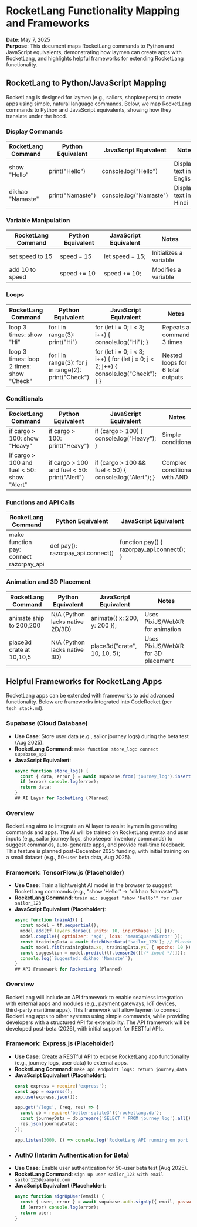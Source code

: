 ﻿# RocketLang Functionality Mapping and Frameworks

**Date**: May 7, 2025  
**Purpose**: This document maps RocketLang commands to Python and JavaScript equivalents, demonstrating how laymen can create apps with RocketLang, and highlights helpful frameworks for extending RocketLang functionality.

## RocketLang to Python/JavaScript Mapping

RocketLang is designed for laymen (e.g., sailors, shopkeepers) to create apps using simple, natural language commands. Below, we map RocketLang commands to Python and JavaScript equivalents, showing how they translate under the hood.

### Display Commands
| RocketLang Command         | Python Equivalent                     | JavaScript Equivalent                   | Notes                              |
|----------------------------|---------------------------------------|-----------------------------------------|------------------------------------|
| show "Hello"              | print("Hello")                       | console.log("Hello")                   | Displays text in English          |
| dikhao "Namaste"          | print("Namaste")                     | console.log("Namaste")                 | Displays text in Hindi            |

### Variable Manipulation
| RocketLang Command         | Python Equivalent                     | JavaScript Equivalent                   | Notes                              |
|----------------------------|---------------------------------------|-----------------------------------------|------------------------------------|
| set speed to 15           | speed = 15                           | let speed = 15;                        | Initializes a variable            |
| add 10 to speed           | speed += 10                          | speed += 10;                           | Modifies a variable               |

### Loops
| RocketLang Command         | Python Equivalent                     | JavaScript Equivalent                   | Notes                              |
|----------------------------|---------------------------------------|-----------------------------------------|------------------------------------|
| loop 3 times: show "Hi"   | for i in range(3): print("Hi")       | for (let i = 0; i < 3; i++) { console.log("Hi"); } | Repeats a command 3 times         |
| loop 3 times: loop 2 times: show "Check" | for i in range(3): for j in range(2): print("Check") | for (let i = 0; i < 3; i++) { for (let j = 0; j < 2; j++) { console.log("Check"); } } | Nested loops for 6 total outputs |

### Conditionals
| RocketLang Command         | Python Equivalent                     | JavaScript Equivalent                   | Notes                              |
|----------------------------|---------------------------------------|-----------------------------------------|------------------------------------|
| if cargo > 100: show "Heavy" | if cargo > 100: print("Heavy")       | if (cargo > 100) { console.log("Heavy"); } | Simple conditional                |
| if cargo > 100 and fuel < 50: show "Alert" | if cargo > 100 and fuel < 50: print("Alert") | if (cargo > 100 && fuel < 50) { console.log("Alert"); } | Complex conditional with AND      |

### Functions and API Calls
| RocketLang Command         | Python Equivalent                     | JavaScript Equivalent                   | Notes                              |
|----------------------------|---------------------------------------|-----------------------------------------|------------------------------------|
| make function pay: connect razorpay_api | def pay(): razorpay_api.connect()    | function pay() { razorpay_api.connect(); } | Creates a function to call an API |

### Animation and 3D Placement
| RocketLang Command         | Python Equivalent                     | JavaScript Equivalent                   | Notes                              |
|----------------------------|---------------------------------------|-----------------------------------------|------------------------------------|
| animate ship to 200,200   | N/A (Python lacks native 2D/3D)      | animate({ x: 200, y: 200 });           | Uses PixiJS/WebXR for animation   |
| place3d crate at 10,10,5  | N/A (Python lacks native 3D)         | place3d("crate", 10, 10, 5);           | Uses PixiJS/WebXR for 3D placement |

## Helpful Frameworks for RocketLang Apps

RocketLang apps can be extended with frameworks to add advanced functionality. Below are frameworks integrated into CodeRocket (per `tech_stack.md`).

### Supabase (Cloud Database)
- **Use Case**: Store user data (e.g., sailor journey logs) during the beta test (Aug 2025).
- **RocketLang Command**: `make function store_log: connect supabase_api`
- **JavaScript Equivalent**: 
  ```javascript
  async function store_log() {
    const { data, error } = await supabase.from('journey_log').insert({ day: 1, lat: 22.7394, lon: 69.6872 });
    if (error) console.log(error);
    return data;
  }
  ## AI Layer for RocketLang (Planned)

### Overview
RocketLang aims to integrate an AI layer to assist laymen in generating commands and apps. The AI will be trained on RocketLang syntax and user inputs (e.g., sailor journey logs, shopkeeper inventory commands) to suggest commands, auto-generate apps, and provide real-time feedback. This feature is planned post-December 2025 funding, with initial training on a small dataset (e.g., 50-user beta data, Aug 2025).

### Framework: TensorFlow.js (Placeholder)
- **Use Case**: Train a lightweight AI model in the browser to suggest RocketLang commands (e.g., "show 'Hello'" → "dikhao 'Namaste'").
- **RocketLang Command**: `train ai: suggest "show 'Hello'" for user sailor_123`
- **JavaScript Equivalent (Placeholder)**:
  ```javascript
  async function trainAI() {
    const model = tf.sequential();
    model.add(tf.layers.dense({ units: 10, inputShape: [5] }));
    model.compile({ optimizer: 'sgd', loss: 'meanSquaredError' });
    const trainingData = await fetchUserData('sailor_123'); // Placeholder for user data
    await model.fit(trainingData.xs, trainingData.ys, { epochs: 10 });
    const suggestion = model.predict(tf.tensor2d([[/* input */]]));
    console.log(`Suggested: dikhao 'Namaste'`);
  }
  ## API Framework for RocketLang (Planned)

### Overview
RocketLang will include an API framework to enable seamless integration with external apps and modules (e.g., payment gateways, IoT devices, third-party maritime apps). This framework will allow laymen to connect RocketLang apps to other systems using simple commands, while providing developers with a structured API for extensibility. The API framework will be developed post-beta (2026), with initial support for RESTful APIs.

### Framework: Express.js (Placeholder)
- **Use Case**: Create a RESTful API to expose RocketLang app functionality (e.g., journey logs, user data) to external apps.
- **RocketLang Command**: `make api endpoint logs: return journey_data`
- **JavaScript Equivalent (Placeholder)**:
  ```javascript
  const express = require('express');
  const app = express();
  app.use(express.json());

  app.get('/logs', (req, res) => {
    const db = require('better-sqlite3')('rocketlang.db');
    const journeyData = db.prepare('SELECT * FROM journey_log').all();
    res.json(journeyData);
  });

  app.listen(3000, () => console.log('RocketLang API running on port 3000'));
- ### Auth0 (Interim Authentication for Beta)
- **Use Case**: Enable user authentication for 50-user beta test (Aug 2025).
- **RocketLang Command**: `sign up user sailor_123 with email sailor123@example.com`
- **JavaScript Equivalent (Placeholder)**:
  ```javascript
  async function signUpUser(email) {
    const { user, error } = await supabase.auth.signUp({ email, password: 'default123' });
    if (error) console.log(error);
    return user;
  }